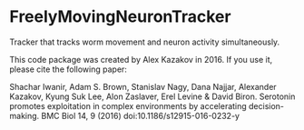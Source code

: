 # FreelyMovingNeuronTracker
Tracker that tracks worm movement and neuron activity simultaneously.

This code package was created by Alex Kazakov in 2016.
If you use it, please cite the following paper:

Shachar Iwanir, Adam S. Brown, Stanislav Nagy, Dana Najjar, Alexander Kazakov, Kyung Suk Lee, Alon Zaslaver, Erel Levine & David Biron. Serotonin promotes exploitation in complex environments by accelerating decision-making. BMC Biol 14, 9 (2016) doi:10.1186/s12915-016-0232-y
